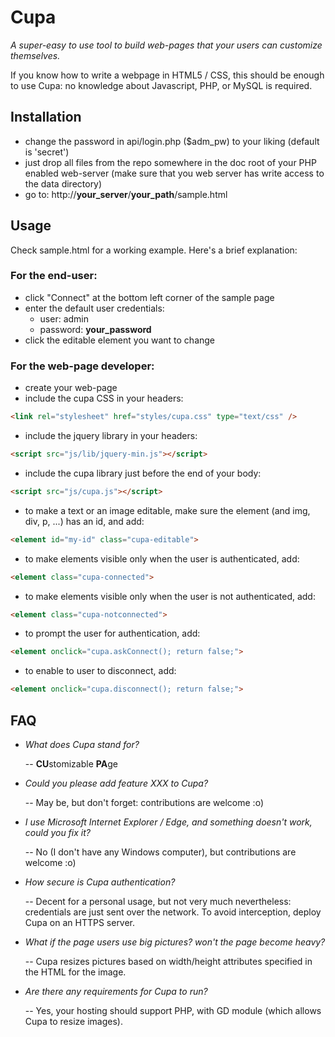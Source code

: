 # Cupa

*A super-easy to use tool to build web-pages that your users can customize themselves.*

If you know how to write a webpage in HTML5 / CSS, this should be enough to use Cupa: no knowledge about Javascript, PHP, or MySQL is required.

## Installation

* change the password in api/login.php ($adm_pw) to your liking (default is 'secret')
* just drop all files from the repo somewhere in the doc root of your PHP enabled web-server (make sure that you web server has write access to the data directory)
* go to: http://**your_server**/**your_path**/sample.html

## Usage

Check sample.html for a working example. Here's a brief explanation:

### For the end-user:

* click "Connect" at the bottom left corner of the sample page
* enter the default user credentials:
    * user: admin
    * password: **your_password**
* click the editable element you want to change

### For the web-page developer:

* create your web-page
* include the cupa CSS in your headers:

```html
<link rel="stylesheet" href="styles/cupa.css" type="text/css" />
```

* include the jquery library in your headers:

```html
<script src="js/lib/jquery-min.js"></script>
```

* include the cupa library just before the end of your body:

```html
<script src="js/cupa.js"></script>
```

* to make a text or an image editable, make sure the element (and img, div, p, ...) has an id, and add:

```html
<element id="my-id" class="cupa-editable">
```

* to make elements visible only when the user is authenticated, add:

```html
<element class="cupa-connected">
```

* to make elements visible only when the user is not authenticated, add:

```html
<element class="cupa-notconnected">
```

* to prompt the user for authentication, add:

```html
<element onclick="cupa.askConnect(); return false;">
```

* to enable to user to disconnect, add:

```html
<element onclick="cupa.disconnect(); return false;">
```

## FAQ

* *What does Cupa stand for?*

    -- **CU**stomizable **PA**ge

* *Could you please add feature XXX to Cupa?*

    -- May be, but don't forget: contributions are welcome :o)

* *I use Microsoft Internet Explorer / Edge, and something doesn't work, could you fix it?*

    -- No (I don't have any Windows computer), but contributions are welcome :o)

* *How secure is Cupa authentication?*

    -- Decent for a personal usage, but not very much nevertheless: credentials are just sent over the network. To avoid interception, deploy Cupa on an HTTPS server.
    
* *What if the page users use big pictures? won't the page become heavy?*

    -- Cupa resizes pictures based on width/height attributes specified in the HTML for the image.
    
* *Are there any requirements for Cupa to run?*

    -- Yes, your hosting should support PHP, with GD module (which allows Cupa to resize images).

